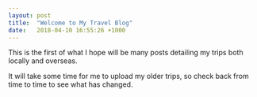 ```yaml
---
layout: post
title:  "Welcome to My Travel Blog"
date:   2018-04-10 16:55:26 +1000
---
```

This is the first of what I hope will be many posts detailing my trips both locally and overseas.

It will take some time for me to upload my older trips, so check back from time to time to see what has changed.
